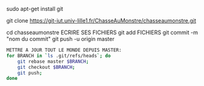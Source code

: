 sudo apt-get install git

git clone https://git-iut.univ-lille1.fr/ChasseAuMonstre/chasseaumonstre.git

cd chasseaumonstre
ECRIRE SES FICHIERS
git add FICHIERS
git commit -m "nom du commit"
git push -u origin master

```bash
METTRE A JOUR TOUT LE MONDE DEPUIS MASTER:
for BRANCH in `ls .git/refs/heads`; do
    git rebase master $BRANCH;
    git checkout $BRANCH;
    git push;
done
```